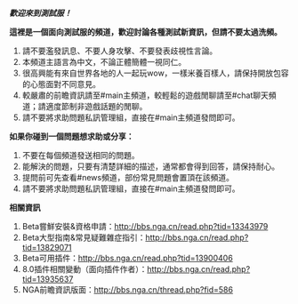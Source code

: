 ___**歡迎來到測試服！**___



**這裡是一個面向測試服的頻道，歡迎討論各種測試新資訊，但請不要太過洗頻。**
1. 請不要濫發訊息、不要人身攻擊、不要發表歧視性言論。
2. 本頻道主語言為中文，不論正體簡體一視同仁。
3. 很高興能有來自世界各地的人一起玩wow，一樣米養百樣人，請保持開放包容的心態面對不同意見。
4. 較嚴肅的前瞻資訊請至#main主頻道，較輕鬆的遊戲閒聊請至#chat聊天頻道；請適度節制非遊戲話題的閒聊。
5. 請不要將求助問題私訊管理組，直接在#main主頻道發問即可。

**如果你碰到一個問題想求助或分享：**
1. 不要在每個頻道發送相同的問題。
2. 能解決的問題，只要有清楚詳細的描述，通常都會得到回答，請保持耐心。
3. 提問前可先查看#news頻道，部份常見問題會置頂在該頻道。
4. 請不要將求助問題私訊管理組，直接在#main主頻道發問即可。

**相關資訊**
1. Beta嘗鮮安裝&資格申請：http://bbs.nga.cn/read.php?tid=13343979
2. Beta大型指南&常見疑難雜症指引：http://bbs.nga.cn/read.php?tid=13829071
3. Beta可用插件：http://bbs.nga.cn/read.php?tid=13900406
4. 8.0插件相關變動（面向插件作者）：http://bbs.nga.cn/read.php?tid=13935637
5. NGA前瞻資訊版面：http://bbs.nga.cn/thread.php?fid=586
